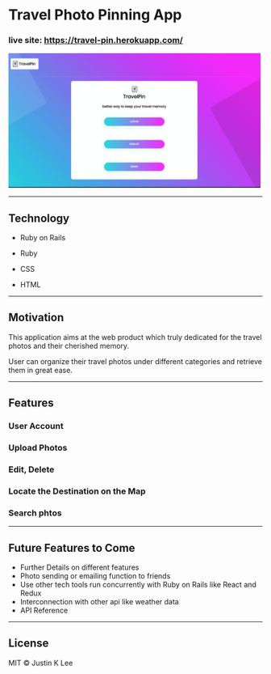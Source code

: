   

# Travel Photo Pinning App

### live site: https://travel-pin.herokuapp.com/

<img src="app/assets/images/travel_pin_ss_.gif" alt="application_screenshot" width="500" />

---
## Technology

- Ruby on Rails

- Ruby

- CSS

- HTML

---
## Motivation

This application aims at the web product which truly dedicated for the travel photos and their cherished memory.

User can organize their travel photos under different categories and retrieve them in great ease. 

---

## Features

### User Account

### Upload Photos

### Edit, Delete

### Locate the Destination on the Map

### Search phtos
---
## Future Features to Come

- Further Details on different features
- Photo sending or emailing function to friends
- Use other tech tools run concurrently with Ruby on Rails like React and Redux
- Interconnection with other api like weather data
- API Reference
---
## License ##
MIT © Justin K Lee
